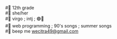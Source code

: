 <!--- <img align="right" src = "https://github-readme-stats.vercel.app/api/top-langs/?username=doobeedoobeedam&layout=compact"> --->
#🌻 12th grade </br>
#🌻 she/her </br>
#🌻 virgo ; intj ; 🟣🔴 </br>
#🌻 web programming ; 90's songs ; summer songs </br>
#🌻 beep me <a href="mailto:wecitra49@gmail.com">wecitra49@gmail.com</a>

<!--- [![Citra's GitHub stats](https://github-readme-stats.vercel.app/api?username=doobeedoobeedam)](https://github.com/doobeedoobeedam/github-readme-stats)  --->

<!---
kcoz/kcoz is a ✨ special ✨ repository because its `README.md` (this file) appears on your GitHub profile.
You can click the Preview link to take a look at your changes.
--->
 
 
